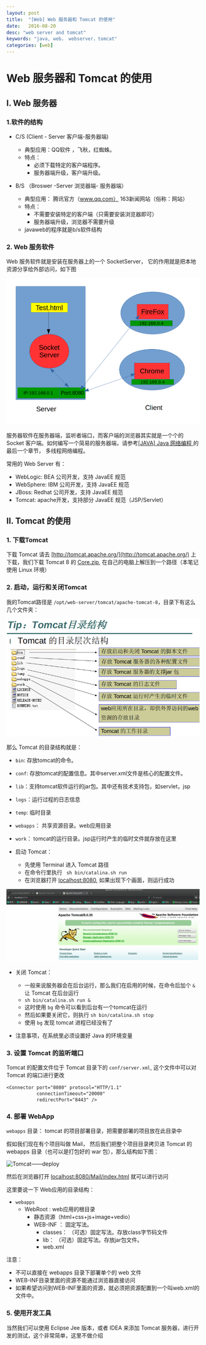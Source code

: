 ```yaml
---
layout: post
title:  "[Web] Web 服务器和 Tomcat 的使用"
date:   2016-08-20
desc: "web server and tomcat"
keywords: "java, web， webserver，tomcat"
categories: [web]
---
```


# Web 服务器和 Tomcat 的使用

## I. Web 服务器

### 1.软件的结构

-	C/S (Client - Server  客户端-服务器端)
	-	典型应用：QQ软件 ，飞秋，红蜘蛛。
	-	特点：
		-	必须下载特定的客户端程序。
		-	服务器端升级，客户端升级。

-	B/S （Broswer -Server 浏览器端- 服务器端）
	-	典型应用： 腾讯官方（www.qq.com）  163新闻网站（俗称：网站）
	-	特点：
		-	不需要安装特定的客户端（只需要安装浏览器即可）
		-	服务器端升级，浏览器不需要升级
	-	javaweb的程序就是b/s软件结构

### 2. Web 服务软件

Web 服务软件就是安装在服务器上的一个 SocketServer， 它的作用就是把本地资源分享给外部访问，如下图

![webserver](/assets/blog/2016/08/webServer.png)

服务器软件在服务器端，监听者端口，而客户端的浏览器其实就是一个个的 Socket 客户端。如何编写一个简易的服务器端，请参考[[JAVA] Java 网络编程 ](http://blog.lovian.org/java/2016/08/11/java-network.html) 的最后一个章节， 多线程网络编程。

常用的 Web Server 有：

-	WebLogic: BEA 公司开发，支持 JavaEE 规范
-	WebSphere: IBM 公司开发，支持 JavaEE 规范
-	JBoss: Redhat 公司开发，支持 JavaEE 规范
-	Tomcat: apache开发，支持部分 JavaEE 规范（JSP/Servlet）

## II. Tomcat 的使用

### 1. 下载Tomcat

下载 Tomcat 请去 [http://tomcat.apache.org/](http://tomcat.apache.org/) 上下载，我们下载 Tomcat 8 的 [Core.zip](http://apache.mindstudios.com/tomcat/tomcat-8/v8.5.4/bin/apache-tomcat-8.5.4.zip), 在自己的电脑上解压到一个路径（本笔记使用 Linux 环境）

### 2. 启动，运行和关闭Tomcat

我的Tomcat路径是 ```/opt/web-server/tomcat/apache-tomcat-8```，目录下有这么几个文件夹：

![Tomcat——tree](/assets/blog/2016/08/tomcat_tree.png)

那么 Tomcat 的目录结构就是：

-	```bin```: 存放tomcat的命令。
-	```conf```: 存放tomcat的配置信息。其中server.xml文件是核心的配置文件。
-	```lib```：支持tomcat软件运行的jar包。其中还有技术支持包，如servlet，jsp
-	```logs```：运行过程的日志信息
-	```temp```: 临时目录
-	```webapps```： 共享资源目录。web应用目录
-	```work```： tomcat的运行目录。jsp运行时产生的临时文件就存放在这里



-	启动 Tomcat：
	-	先使用 Terminal 进入 Tomcat 路径
	-	在命令行里执行 ``` sh bin/catalina.sh run```
	-	在浏览器打开 [localhost:8080](localhost:8080), 如果出现下个画面，则运行成功

![Tomcat——run](/assets/blog/2016/08/tomcat-run.png)

-	关闭 Tomcat：
	-	一般来说服务器会在后台运行，那么我们在启用的时候，在命令后加个 ```&``` 让 Tomcat 在后台运行
	-	```sh bin/catalina.sh run &```
	-	这时使用 ```bg``` 命令可以看到后台有一个tomcat在运行
	-	然后如果要关闭它，则执行 ```sh bin/catalina.sh stop```
	-	使用 ```bg``` 发现 tomcat 进程已经没有了

-	注意事项，在系统里必须设置好 Java 的环境变量


### 3. 设置 Tomcat 的监听端口

Tomcat 的配置文件位于 Tomcat 目录下的 ```conf/server.xml```, 这个文件中可以对 Tomcat 的端口进行更改

```
<Connector port="8080" protocol="HTTP/1.1"
           connectionTimeout="20000"
           redirectPort="8443" />
```

### 4. 部署 WebApp

```webapps``` 目录： tomcat 的项目部署目录，把需要部署的项目放在此目录中

假如我们现在有个项目叫做 Mail， 然后我们把整个项目目录拷贝进 Tomcat 的 webapps 目录（也可以是打包好的 war 包），那么结构如下图：


![Tomcat——deploy](/assets/blog/2016/08/tomcat-deploy.png)

然后在浏览器打开 [localhost:8080/Mail/index.html](localhost:8080/Mail/index.html) 就可以进行访问

这里要说一下 Web应用的目录结构：

-	```webapps```
	-	WebRoot :   web应用的根目录
		-	静态资源（html+css+js+image+vedio）
		-	WEB-INF ： 固定写法。
			-	classes： （可选）固定写法。存放class字节码文件
			-	lib： （可选）固定写法。存放jar包文件。
			-	web.xml

注意：

-	不可以直接在 webapps 目录下部署单个的 web 文件
-	WEB-INF目录里面的资源不能通过浏览器直接访问
-	如果希望访问到WEB-INF里面的资源，就必须把资源配置到一个叫web.xml的文件中。

### 5. 使用开发工具

当然我们可以使用 Eclipse Jee 版本，或者 IDEA 来添加 Tomcat 服务器，进行开发的测试，这个非常简单，这里不做介绍
